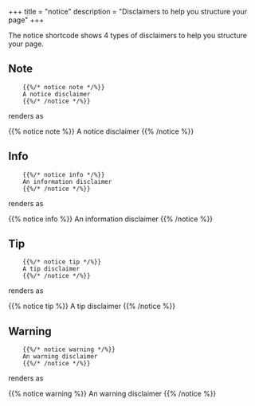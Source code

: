 +++
title = "notice"
description = "Disclaimers to help you structure your page"
+++

The notice shortcode shows 4 types of disclaimers to help you structure your page.


## Note
```    
	{{%/* notice note */%}}
	A notice disclaimer
	{{%/* /notice */%}}
```    
renders as

{{% notice note %}}
A notice disclaimer
{{% /notice %}}


## Info
```    
	{{%/* notice info */%}}
	An information disclaimer
	{{%/* /notice */%}}
```    
renders as

{{% notice info %}}
An information disclaimer
{{% /notice %}}



## Tip
```    
	{{%/* notice tip */%}}
	A tip disclaimer
	{{%/* /notice */%}}
```    
renders as

{{% notice tip %}}
A tip disclaimer
{{% /notice %}}



## Warning
```    
	{{%/* notice warning */%}}
	An warning disclaimer
	{{%/* /notice */%}}
```    
renders as

{{% notice warning %}}
An warning disclaimer
{{% /notice %}}

